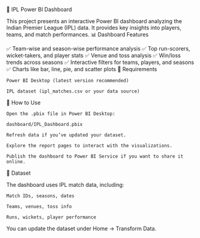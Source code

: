 🏏 IPL Power BI Dashboard

This project presents an interactive Power BI dashboard analyzing the Indian Premier League (IPL) data. It provides key insights into players, teams, and match performances.
📊 Dashboard Features

✅ Team-wise and season-wise performance analysis
✅ Top run-scorers, wicket-takers, and player stats
✅ Venue and toss analysis
✅ Win/loss trends across seasons
✅ Interactive filters for teams, players, and seasons
✅ Charts like bar, line, pie, and scatter plots
🔧 Requirements

    Power BI Desktop (latest version recommended)

    IPL dataset (ipl_matches.csv or your data source)

🚀 How to Use

    Open the .pbix file in Power BI Desktop:

    dashboard/IPL_Dashboard.pbix

    Refresh data if you’ve updated your dataset.

    Explore the report pages to interact with the visualizations.

    Publish the dashboard to Power BI Service if you want to share it online.

📝 Dataset

The dashboard uses IPL match data, including:

    Match IDs, seasons, dates

    Teams, venues, toss info

    Runs, wickets, player performance

You can update the dataset under Home → Transform Data.
